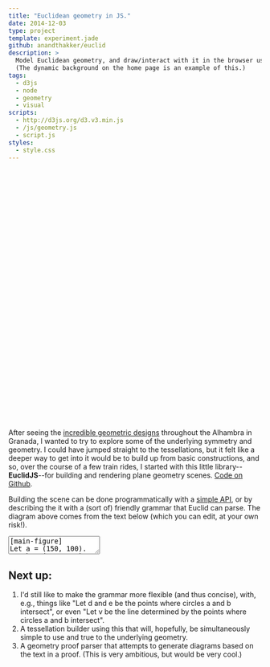 ```yaml
---
title: "Euclidean geometry in JS."
date: 2014-12-03
type: project
template: experiment.jade
github: anandthakker/euclid
description: >
  Model Euclidean geometry, and draw/interact with it in the browser using d3.
  (The dynamic background on the home page is an example of this.)
tags:
  - d3js
  - node
  - geometry
  - visual
scripts:
  - http://d3js.org/d3.v3.min.js
  - /js/geometry.js
  - script.js
styles:
  - style.css
---
```


<svg class="geometry" viewbox="0 0 500 500" preserveAspectRatio="xMidYMin meet">
</svg>

After seeing the [incredible geometric designs][1] throughout the Alhambra in
Granada, I wanted to try to explore some of the underlying symmetry and
geometry. I could have jumped straight to the tessellations, but it felt like
a deeper way to get into it would be to build up from basic constructions, and
so, over the course of a few train rides, I started with this little 
library--**EuclidJS**--for building and rendering plane geometry scenes.
[Code on Github][3].

Building the scene can be done programmatically with a [simple API][2], or by
describing the it with a (sort of) friendly grammar that Euclid can parse.
The diagram above comes from the text below (which you can edit, at your own
risk!).

<div class="message">
</div>
<textarea class="code">
[main-figure]
Let a = (150, 100).
Let b = (350, 300).
Let c = (300, 400).
Draw a segment joining a and b.
Draw a segment with endpoints b and c.
Draw a segment from a to c.

[guides]
Let k be a circle through b centered at a.
Let l be a circle containing a with center b.
Let m be the circle centered at b through c.
Let n be the circle centered at c containing b.
d = the intersection of k and l
e = the intersection of k and l that is not d
f = the intersection of m and n
g = the intersection of m and n that is not f

[result]
Let O be the intersection of line d-e and line f-g
Draw the circle centered at O containing a.
</textarea>



## Next up:
1. I'd still like to make the grammar more flexible (and thus concise), with, e.g.,
   things like "Let d and e be the points where circles a and b intersect",
   or even "Let v be the line determined by the points where circles a and b 
   intersect".
1. A tessellation builder using this that will, hopefully, be simultaneously simple to use
  and true to the underlying geometry.
2. A geometry proof parser that attempts to generate diagrams based on the text in 
  a proof. (This is very ambitious, but would be very cool.)


[1]: https://www.google.com/search?q=alhambra+geometry&espv=2&tbm=isch&tbo=u&source=univ&sa=X&ei=pXR_VL-TGob5asH2guAG&ved=0CDgQsAQ&biw=1146&bih=672
[2]: https://anandthakker.github.io/euclid/
[3]: https://github.com/anandthakker/euclid
[4]: https://anandthakker.github.io/euclid/parse.html
